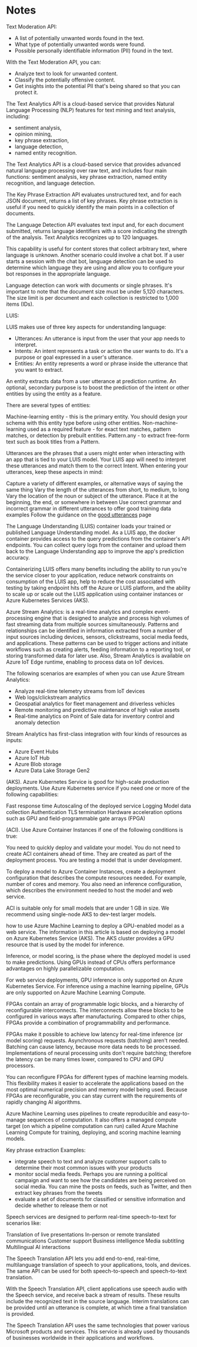# Notes

Text Moderation API:

* A list of potentially unwanted words found in the text.
* What type of potentially unwanted words were found.
* Possible personally identifiable information (PII) found in the text.

With the Text Moderation API, you can:

* Analyze text to look for unwanted content.
* Classify the potentially offensive content.
* Get insights into the potential PII that's being shared so that you can protect it.

The Text Analytics API is a cloud-based service that provides Natural Language Processing (NLP) features for text mining and text analysis, including:
* sentiment analysis, 
* opinion mining,
* key phrase extraction,
* language detection,
* named entity recognition.

The Text Analytics API is a cloud-based service that provides advanced natural language processing over raw text, and includes four main functions: sentiment analysis, key phrase extraction, named entity recognition, and language detection.

The Key Phrase Extraction API evaluates unstructured text, and for each JSON document, returns a list of key phrases. Key phrase extraction is useful if you need to quickly identify the main points in a collection of documents.

The Language Detection API evaluates text input and, for each document submitted, returns language identifiers with a score indicating the strength of the analysis. Text Analytics recognizes up to 120 languages.

This capability is useful for content stores that collect arbitrary text, where language is unknown. Another scenario could involve a chat bot. If a user starts a session with the chat bot, language detection can be used to determine which language they are using and allow you to configure your bot responses in the appropriate language.

Language detection can work with documents or single phrases. It's important to note that the document size must be under 5,120 characters. The size limit is per document and each collection is restricted to 1,000 items (IDs).

LUIS:

LUIS makes use of three key aspects for understanding language:

* Utterances: An utterance is input from the user that your app needs to interpret.
* Intents: An intent represents a task or action the user wants to do. It's a purpose or goal expressed in a user's utterance.
* Entities: An entity represents a word or phrase inside the utterance that you want to extract.

An entity extracts data from a user utterance at prediction runtime. An optional, secondary purpose is to boost the prediction of the intent or other entities by using the entity as a feature.

There are several types of entities:

Machine-learning entity - this is the primary entity. You should design your schema with this entity type before using other entities.
Non-machine-learning used as a required feature - for exact text matches, pattern matches, or detection by prebuilt entities.
Pattern.any - to extract free-form text such as book titles from a Pattern.

Utterances are the phrases that a users might enter when interacting with an app that is tied to your LUIS model. Your LUIS app will need to interpret these utterances and match them to the correct Intent. When entering your utterances, keep these aspects in mind:

Capture a variety of different examples, or alternative ways of saying the same thing
Vary the length of the utterances from short, to medium, to long
Vary the location of the noun or subject of the utterance. Place it at the beginning, the end, or somewhere in between
Use correct grammar and incorrect grammar in different utterances to offer good training data examples
Follow the guidance on the [good utterances](https://docs.microsoft.com/en-us/azure/cognitive-services/luis/luis-concept-utterance) page

The Language Understanding (LUIS) container loads your trained or published Language Understanding model. As a LUIS app, the docker container provides access to the query predictions from the container's API endpoints. You can collect query logs from the container and upload them back to the Language Understanding app to improve the app's prediction accuracy.

Containerizing LUIS offers many benefits including the ability to run you're the service closer to your application, reduce network constraints on consumption of the LUIS app, help to reduce the cost associated with testing by taking endpoint hits off the Azure or LUIS platform, and the ability to scale up or scale out the LUIS application using container instances or Azure Kubernetes Services (AKS).

Azure Stream Analytics: is a real-time analytics and complex event-processing engine that is designed to analyze and process high volumes of fast streaming data from multiple sources simultaneously. Patterns and relationships can be identified in information extracted from a number of input sources including devices, sensors, clickstreams, social media feeds, and applications. These patterns can be used to trigger actions and initiate workflows such as creating alerts, feeding information to a reporting tool, or storing transformed data for later use. Also, Stream Analytics is available on Azure IoT Edge runtime, enabling to process data on IoT devices.

The following scenarios are examples of when you can use Azure Stream Analytics:

* Analyze real-time telemetry streams from IoT devices
* Web logs/clickstream analytics
* Geospatial analytics for fleet management and driverless vehicles
* Remote monitoring and predictive maintenance of high value assets
* Real-time analytics on Point of Sale data for inventory control and anomaly detection

Stream Analytics has first-class integration with four kinds of resources as inputs:

* Azure Event Hubs
* Azure IoT Hub
* Azure Blob storage
* Azure Data Lake Storage Gen2

(AKS). Azure Kubernetes Service is good for high-scale production deployments. Use Azure Kubernetes service if you need one or more of the following capabilities:

Fast response time
Autoscaling of the deployed service
Logging
Model data collection
Authentication
TLS termination
Hardware acceleration options such as GPU and field-programmable gate arrays (FPGA)

(ACI). Use Azure Container Instances if one of the following conditions is true:

You need to quickly deploy and validate your model. You do not need to create ACI containers ahead of time. They are created as part of the deployment process.
You are testing a model that is under development.

To deploy a model to Azure Container Instances, create a deployment configuration that describes the compute resources needed. For example, number of cores and memory. You also need an inference configuration, which describes the environment needed to host the model and web service.

ACI is suitable only for small models that are under 1 GB in size.
We recommend using single-node AKS to dev-test larger models.

how to use Azure Machine Learning to deploy a GPU-enabled model as a web service. The information in this article is based on deploying a model on Azure Kubernetes Service (AKS). The AKS cluster provides a GPU resource that is used by the model for inference.

Inference, or model scoring, is the phase where the deployed model is used to make predictions. Using GPUs instead of CPUs offers performance advantages on highly parallelizable computation.

For web service deployments, GPU inference is only supported on Azure Kubernetes Service. For inference using a machine learning pipeline, GPUs are only supported on Azure Machine Learning Compute.

FPGAs contain an array of programmable logic blocks, and a hierarchy of reconfigurable interconnects. The interconnects allow these blocks to be configured in various ways after manufacturing. Compared to other chips, FPGAs provide a combination of programmability and performance.

FPGAs make it possible to achieve low latency for real-time inference (or model scoring) requests. Asynchronous requests (batching) aren't needed. Batching can cause latency, because more data needs to be processed. Implementations of neural processing units don't require batching; therefore the latency can be many times lower, compared to CPU and GPU processors.

You can reconfigure FPGAs for different types of machine learning models. This flexibility makes it easier to accelerate the applications based on the most optimal numerical precision and memory model being used. Because FPGAs are reconfigurable, you can stay current with the requirements of rapidly changing AI algorithms.

Azure Machine Learning uses pipelines to create reproducible and easy-to-manage sequences of computation. It also offers a managed compute target (on which a pipeline computation can run) called Azure Machine Learning Compute for training, deploying, and scoring machine learning models.

Key phrase extraction Examples:

* integrate speech to text and analyze customer support calls to determine their most common issues with your products
* monitor social media feeds. Perhaps you are running a political campaign and want to see how the candidates are being perceived on social media. You can mine the posts on feeds, such as Twitter, and then extract key phrases from the tweets
* evaluate a set of documents for classified or sensitive information and decide whether to release them or not

Speech services are designed to perform real-time speech-to-text for scenarios like:

Translation of live presentations
In-person or remote translated communications
Customer support
Business intelligence
Media subtitling
Multilingual AI interactions

The Speech Translation API lets you add end-to-end, real-time, multilanguage translation of speech to your applications, tools, and devices. The same API can be used for both speech-to-speech and speech-to-text translation.

With the Speech Translation API, client applications use speech audio with the Speech service, and receive back a stream of results. These results include the recognized text in the source language. Interim translations can be provided until an utterance is complete, at which time a final translation is provided.

The Speech Translation API uses the same technologies that power various Microsoft products and services. This service is already used by thousands of businesses worldwide in their applications and workflows.